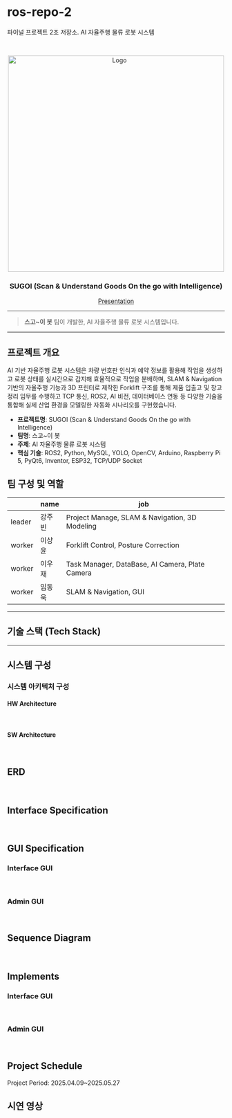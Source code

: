 # ros-repo-2
파이널 프로젝트 2조 저장소. AI 자율주행 물류 로봇 시스템

<br />
<p align="center">
  <a href="https://github.com/addinedu-ros-8th/deeplearning-repo-5">
    <img src="" alt="Logo" width="500px">
  </a>

  <h3 align="center">SUGOI (Scan & Understand Goods On the go with Intelligence)</h3>
  <p align="center">
    <a href="https://www.miricanvas.com/v2/design/14nnz4f">Presentation</a>
  </p>
</p>
<hr>

> **스고~이 봇** 팀이 개발한, AI 자율주행 물류 로봇 시스템입니다. 

---

## 프로젝트 개요

AI 기반 자율주행 로봇 시스템은 차량 번호판 인식과 예약 정보를 활용해 작업을 생성하고 로봇 상태를 실시간으로 감지해 효율적으로 작업을 분배하며,
SLAM & Navigation 기반의 자율주행 기능과 3D 프린터로 제작한 Forklift 구조를 통해 제품 입출고 및 창고 정리 임무를 수행하고
TCP 통신, ROS2, AI 비전, 데이터베이스 연동 등 다양한 기술을 통합해 실제 산업 환경을 모델링한 자동화 시나리오를 구현했습니다.

- **프로젝트명**: SUGOI (Scan & Understand Goods On the go with Intelligence)
- **팀명**: 스고~이 봇
- **주제**: AI 자율주행 물류 로봇 시스템
- **핵심 기술**: ROS2, Python, MySQL, YOLO, OpenCV, Arduino, Raspberry Pi 5, PyQt6, Inventor, ESP32, TCP/UDP Socket

## 팀 구성 및 역할
|        | name | job |
|--------|------|-----|
| leader | 강주빈 |  Project Manage, SLAM & Navigation, 3D Modeling |   
| worker | 이상윤 |  Forklift Control, Posture Correction |   
| worker | 이우재 |  Task Manager, DataBase, AI Camera, Plate Camera |    
| worker | 임동욱 |  SLAM & Navigation, GUI | 

---

## 기술 스택 (Tech Stack)



---

## 시스템 구성

### 시스템 아키텍처 구성

#### HW Architecture

<br >

#### SW Architecture

<br >

## ERD

<br >

## Interface Specification

<br >

## GUI Specification
### Interface GUI

<br >

### Admin GUI

<br >

## Sequence Diagram

<br >

## Implements
### Interface GUI

<br >

### Admin GUI

<br >

## Project Schedule
Project Period: 2025.04.09~2025.05.27
<br >



## 시연 영상
